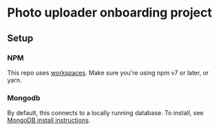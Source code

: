 # Photo uploader onboarding project

## Setup

### NPM

This repo uses [workspaces]. Make sure you're using npm v7 or later, or yarn.

### Mongodb

By default, this connects to a locally running database. To install, see
[MongoDB install instructions][mongodb-install].

[workspaces]: https://docs.npmjs.com/cli/v8/using-npm/workspaces
[mongodb-install]: https://docs.mongodb.com/manual/administration/install-community/
